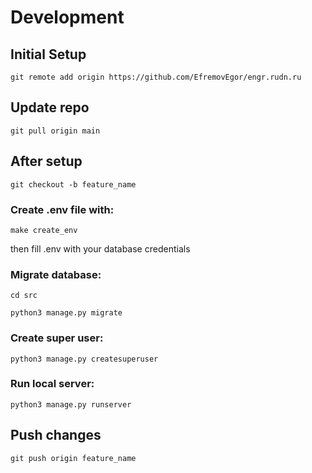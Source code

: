 # Development

## Initial Setup

`git remote add origin https://github.com/EfremovEgor/engr.rudn.ru`

## Update repo

`git pull origin main`

## After setup

`git checkout -b feature_name`

### Create .env file with:

`make create_env`

then fill .env with your database credentials 

### Migrate database:

`cd src`

`python3 manage.py migrate`

### Create super user:

`python3 manage.py createsuperuser`
### Run local server:

`python3 manage.py runserver`
## Push changes

`git push origin feature_name`

